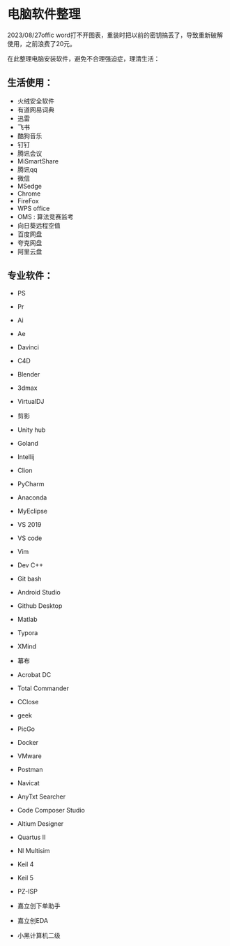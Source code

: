 # 电脑软件整理

2023/08/27offic word打不开图表，重装时把以前的密钥搞丢了，导致重新破解使用，之前浪费了20元。

在此整理电脑安装软件，避免不合理强迫症，理清生活：

## 生活使用：

- 火绒安全软件
- 有道网易词典
- 迅雷
- 飞书
- 酷狗音乐
- 钉钉
- 腾讯会议
- MiSmartShare
- 腾讯qq
- 微信
- MSedge
- Chrome
- FireFox
- WPS office
- OMS : 算法竞赛监考
- 向日葵远程空值
- 百度网盘
- 夸克网盘
- 阿里云盘

## 专业软件：

- PS

- Pr
- Ai

- Ae

- Davinci

- C4D

- Blender

- 3dmax

- VirtualDJ

- 剪影

- Unity hub

- Goland

- Intellij

- Clion

- PyCharm
- Anaconda
- MyEclipse
- VS 2019
- VS code
- Vim
- Dev C++
- Git bash
- Android Studio
- Github Desktop
- Matlab
- Typora
- XMind
- 幕布
- Acrobat DC
- Total Commander
- CClose
- geek
- PicGo
- Docker
- VMware
- Postman
- Navicat
- AnyTxt Searcher
- Code Composer Studio
- Altium Designer
- Quartus II
- NI Multisim
- Keil 4
- Keil 5
- PZ-ISP
- 嘉立创下单助手
- 嘉立创EDA
- 小黑计算机二级

